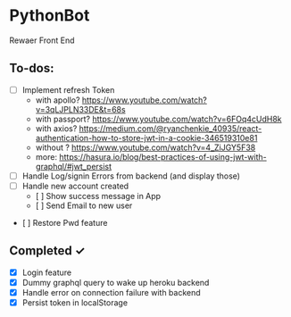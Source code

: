 # PythonBot

Rewaer Front End

## To-dos:

- [ ] Implement refresh Token
  - with apollo? https://www.youtube.com/watch?v=3qLJPLN33DE&t=68s
  - with passport? https://www.youtube.com/watch?v=6FOq4cUdH8k
  - with axios? https://medium.com/@ryanchenkie_40935/react-authentication-how-to-store-jwt-in-a-cookie-346519310e81
  - without ? https://www.youtube.com/watch?v=4_ZiJGY5F38
  - more: https://hasura.io/blog/best-practices-of-using-jwt-with-graphql/#jwt_persist
- [ ] Handle Log/signin Errors from backend (and display those)
- [ ] Handle new account created
  - [ ] Show success message in App
  - [ ] Send Email to new user
- [ ] Restore Pwd feature

## Completed ✓

- [x] Login feature
- [x] Dummy graphql query to wake up heroku backend
- [x] Handle error on connection failure with backend
- [x] Persist token in localStorage
